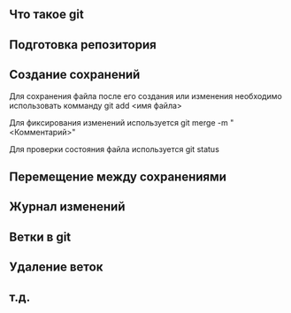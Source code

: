 ## Что такое git

## Подготовка репозитория

## Создание сохранений

Для сохранения файла после его создания или изменения необходимо использовать комманду git add <имя файла>

Для фиксирования изменений используется git merge -m "<Комментарий>"

Для проверки состояния файла используется git status

## Перемещение между сохранениями

## Журнал изменений

## Ветки в git

## Удаление веток

## т.д.